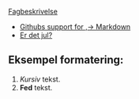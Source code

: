  [Fagbeskrivelse](https://odin.sdu.dk/sitecore/index.php?a=fagbesk&id=111413&lang=da)
- [Githubs support for
,→ Markdown](https://docs.github.com/en/get-started/writing-on-github/getting-started-with-writing-and-formatting-on-github/basic-writing-and-formatting-syntax)
- [Er det jul?](https://isitchristmas.com)
## Eksempel formatering:
1. *Kursiv* tekst.
2. **Fed** tekst.
